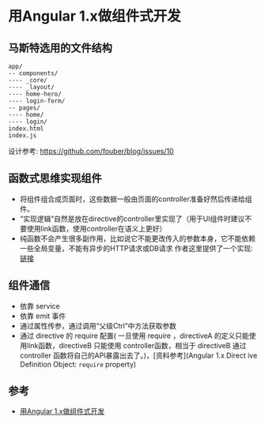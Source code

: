 # 用Angular 1.x做组件式开发

## 马斯特选用的文件结构
```
app/
-- components/
---- _core/
---- _layout/
---- home-hero/
---- login-form/
-- pages/
---- home/
---- login/
index.html
index.js
```

设计参考: https://github.com/fouber/blog/issues/10

## 函数式思维实现组件
* 将组件组合成页面时，这些数据一般由页面的controller准备好然后传递给组件。
* “实现逻辑”自然是放在directive的controller里实现了（用于UI组件时建议不要使用link函数，使用controller在语义上更好）
* 纯函数不会产生很多副作用，比如说它不能更改传入的参数本身，它不能依赖一些全局变量，不能有异步的HTTP请求或DB请求
  作者这里提供了一个实现:[链接](https://github.com/PinkyJie/angular1-webpack-starter/tree/master/source/app/components/phone-form)


## 组件通信
* 依靠 service
* 依靠 emit 事件
* 通过属性传参，通过调用“父级Ctrl”中方法获取参数
* 通过 directive 的 require 配置( 一旦使用 require ，directiveA 的定义只能使用link函数，directiveB 只能使用 controller函数，相当于 directiveB 通过 controller 函数将自己的API暴露出去了。)，[资料参考](Angular 1.x Direct
ive Definition Object: `require` property)


## 参考
* [用Angular 1.x做组件式开发](http://pinkyjie.com/2016/01/31/component-based-development-with-angular-1x/)
